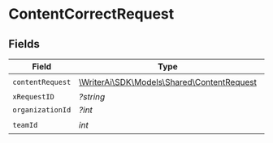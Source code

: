 # ContentCorrectRequest


## Fields

| Field                                                                               | Type                                                                                | Required                                                                            | Description                                                                         |
| ----------------------------------------------------------------------------------- | ----------------------------------------------------------------------------------- | ----------------------------------------------------------------------------------- | ----------------------------------------------------------------------------------- |
| `contentRequest`                                                                    | [\WriterAi\SDK\Models\Shared\ContentRequest](../../Models/Shared/ContentRequest.md) | :heavy_check_mark:                                                                  | N/A                                                                                 |
| `xRequestID`                                                                        | *?string*                                                                           | :heavy_minus_sign:                                                                  | N/A                                                                                 |
| `organizationId`                                                                    | *?int*                                                                              | :heavy_minus_sign:                                                                  | N/A                                                                                 |
| `teamId`                                                                            | *int*                                                                               | :heavy_check_mark:                                                                  | N/A                                                                                 |
